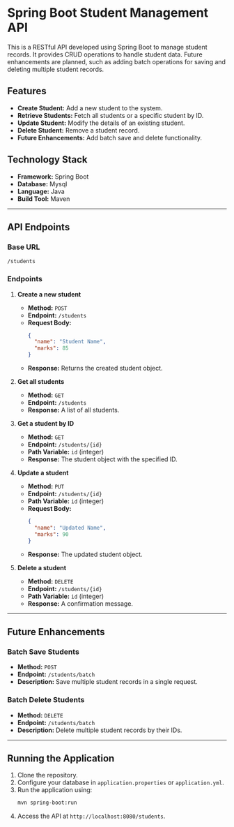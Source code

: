 # Spring Boot Student Management API

This is a RESTful API developed using Spring Boot to manage student records. It provides CRUD operations to handle student data. Future enhancements are planned, such as adding batch operations for saving and deleting multiple student records.

## Features

- **Create Student:** Add a new student to the system.
- **Retrieve Students:** Fetch all students or a specific student by ID.
- **Update Student:** Modify the details of an existing student.
- **Delete Student:** Remove a student record.
- **Future Enhancements:** Add batch save and delete functionality.

## Technology Stack

- **Framework:** Spring Boot
- **Database:** Mysql
- **Language:** Java
- **Build Tool:** Maven

---

## API Endpoints

### Base URL
`/students`

### Endpoints
1. **Create a new student**
    - **Method:** `POST`
    - **Endpoint:** `/students`
    - **Request Body:**
      ```json
      {
        "name": "Student Name",
        "marks": 85
      }
      ```
    - **Response:** Returns the created student object.

2. **Get all students**
    - **Method:** `GET`
    - **Endpoint:** `/students`
    - **Response:** A list of all students.

3. **Get a student by ID**
    - **Method:** `GET`
    - **Endpoint:** `/students/{id}`
    - **Path Variable:** `id` (integer)
    - **Response:** The student object with the specified ID.

4. **Update a student**
    - **Method:** `PUT`
    - **Endpoint:** `/students/{id}`
    - **Path Variable:** `id` (integer)
    - **Request Body:**
      ```json
      {
        "name": "Updated Name",
        "marks": 90
      }
      ```
    - **Response:** The updated student object.

5. **Delete a student**
    - **Method:** `DELETE`
    - **Endpoint:** `/students/{id}`
    - **Path Variable:** `id` (integer)
    - **Response:** A confirmation message.

---

## Future Enhancements

### Batch Save Students
- **Method:** `POST`
- **Endpoint:** `/students/batch`
- **Description:** Save multiple student records in a single request.

### Batch Delete Students
- **Method:** `DELETE`
- **Endpoint:** `/students/batch`
- **Description:** Delete multiple student records by their IDs.

---

## Running the Application

1. Clone the repository.
2. Configure your database in `application.properties` or `application.yml`.
3. Run the application using:
   ```bash
   mvn spring-boot:run
   ```
4. Access the API at `http://localhost:8080/students`.
